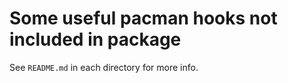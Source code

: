 # Some useful pacman hooks not included in package

See `README.md` in each directory for more info.
